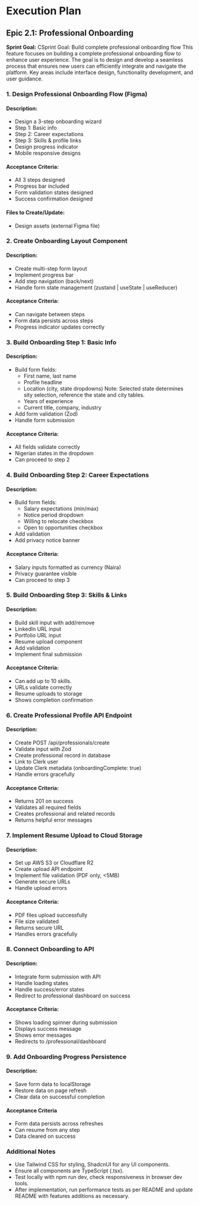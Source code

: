 # Execution Plan

## Epic 2.1: Professional Onboarding
**Sprint Goal:** CSprint Goal: Build complete professional onboarding flow
This feature focuses on building a complete professional onboarding flow to enhance user experience. The goal is to design and develop a seamless process that ensures new users can efficiently integrate and navigate the platform. Key areas include interface design, functionality development, and user guidance.

### 1. Design Professional Onboarding Flow (Figma)
#### Description:
- Design a 3-step onboarding wizard
- Step 1: Basic info
- Step 2: Career expectations
- Step 3: Skills & profile links
- Design progress indicator
- Mobile responsive designs
#### Acceptance Criteria:
- All 3 steps designed
- Progress bar included
- Form validation states designed
- Success confirmation designed
#### Files to Create/Update:
- Design assets (external Figma file)

### 2. Create Onboarding Layout Component
#### Description:
- Create multi-step form layout
- Implement progress bar
- Add step navigation (back/next)
- Handle form state management (zustand | useState | useReducer)
#### Acceptance Criteria:
- Can navigate between steps
- Form data persists across steps
- Progress indicator updates correctly

### 3. Build Onboarding Step 1: Basic Info
#### Description:
- Build form fields: 
    - First name, last name
    - Profile headline
    - Location (city, state dropdowns) Note: Selected state determines sity selection, reference the state and city tables.
    - Years of experience
    - Current title, company, industry
- Add form validation (Zod)
- Handle form submission
#### Acceptance Criteria:
- All fields validate correctly
- Nigerian states in the dropdown
- Can proceed to step 2

### 4. Build Onboarding Step 2: Career Expectations
#### Description:
- Build form fields: 
    - Salary expectations (min/max)
    - Notice period dropdown
    - Willing to relocate checkbox
    - Open to opportunities checkbox
- Add validation
- Add privacy notice banner
#### Acceptance Criteria:
- Salary inputs formatted as currency (Naira)
- Privacy guarantee visible
- Can proceed to step 3

### 5. Build Onboarding Step 3: Skills & Links
#### Description:
- Build skill input with add/remove
- LinkedIn URL input
- Portfolio URL input
- Resume upload component
- Add validation
- Implement final submission
#### Acceptance Criteria:
- Can add up to 10 skills.
- URLs validate correctly
- Resume uploads to storage
- Shows completion confirmation

### 6. Create Professional Profile API Endpoint
#### Description:
- Create POST /api/professionals/create
- Validate input with Zod
- Create professional record in database
- Link to Clerk user
- Update Clerk metadata (onboardingComplete: true)
- Handle errors gracefully
#### Acceptance Criteria:
- Returns 201 on success
- Validates all required fields
- Creates professional and related records
- Returns helpful error messages

### 7. Implement Resume Upload to Cloud Storage
#### Description:
- Set up AWS S3 or Cloudflare R2
- Create upload API endpoint
- Implement file validation (PDF only, <5MB)
- Generate secure URLs
- Handle upload errors
#### Acceptance Criteria:
- PDF files upload successfully
- File size validated
- Returns secure URL
- Handles errors gracefully

### 8. Connect Onboarding to API
#### Description:
- Integrate form submission with API
- Handle loading states
- Handle success/error states
- Redirect to professional dashboard on success
#### Acceptance Criteria:
- Shows loading spinner during submission
- Displays success message
- Shows error messages
- Redirects to /professional/dashboard

### 9. Add Onboarding Progress Persistence
#### Description:
- Save form data to localStorage
- Restore data on page refresh
- Clear data on successful completion 
#### Acceptance Criteria
- Form data persists across refreshes
- Can resume from any step
- Data cleared on success

### Additional Notes
- Use Tailwind CSS for styling, ShadcnUI for any UI components.
- Ensure all components are TypeScript (.tsx).
- Test locally with npm run dev, check responsiveness in browser dev tools.
- After implementation, run performance tests as per README and update README with features additions as necessary.

